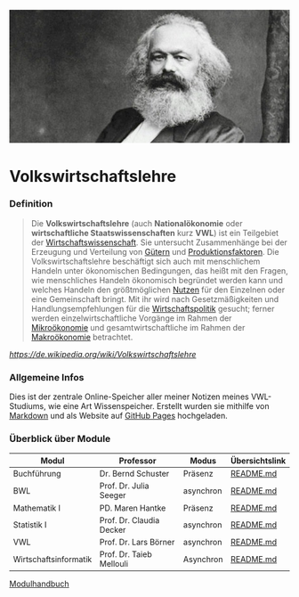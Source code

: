 ![](images/karl_marx30.jpg)



# Volkswirtschaftslehre



### Definition

> Die **Volkswirtschaftslehre** (auch **Nationalökonomie** oder **wirtschaftliche Staatswissenschaften** kurz **VWL**) ist ein Teilgebiet der [Wirtschaftswissenschaft](https://de.wikipedia.org/wiki/Wirtschaftswissenschaft "Wirtschaftswissenschaft"). Sie untersucht Zusammenhänge bei der Erzeugung und Verteilung von [Gütern](https://de.wikipedia.org/wiki/Gut_(Wirtschaftswissenschaft) "Gut (Wirtschaftswissenschaft)") und [Produktionsfaktoren](https://de.wikipedia.org/wiki/Produktionsfaktor "Produktionsfaktor"). Die Volkswirtschaftslehre beschäftigt sich auch mit menschlichem Handeln unter ökonomischen Bedingungen, das heißt mit den Fragen, wie menschliches Handeln ökonomisch begründet werden kann und welches Handeln den größtmöglichen [Nutzen](https://de.wikipedia.org/wiki/Utilitarismus "Utilitarismus") für den Einzelnen oder eine Gemeinschaft bringt. Mit ihr wird nach Gesetzmäßigkeiten und Handlungsempfehlungen für die [Wirtschaftspolitik](https://de.wikipedia.org/wiki/Wirtschaftspolitik "Wirtschaftspolitik") gesucht; ferner werden einzelwirtschaftliche Vorgänge im Rahmen der [Mikroökonomie](https://de.wikipedia.org/wiki/Mikro%C3%B6konomie "Mikroökonomie") und gesamtwirtschaftliche im Rahmen der [Makroökonomie](https://de.wikipedia.org/wiki/Makro%C3%B6konomie "Makroökonomie") betrachtet.

*https://de.wikipedia.org/wiki/Volkswirtschaftslehre*



### Allgemeine Infos 

Dies ist der zentrale Online-Speicher aller meiner Notizen meines VWL-Studiums, wie eine Art Wissenspeicher. Erstellt wurden sie mithilfe von [Markdown](https://www.markdownguide.org/) und als Website auf [GitHub Pages](https://pages.github.com) hochgeladen. 



### Überblick über Module

| Modul                 | Professor                | Modus     | Übersichtslink                                  |
| --------------------- | ------------------------ | --------- | ----------------------------------------------- |
| Buchführung           | Dr. Bernd Schuster       | Präsenz   | [README.md](VL_Buchführung/README.md)           |
| BWL                   | Prof. Dr. Julia Seeger   | asynchron | [README.md](VL_BWL/README.md)                   |
| Mathematik I          | PD. Maren Hantke         | Präsenz   | [README.md](VL_Mathe1/README.md)                |
| Statistik I           | Prof. Dr. Claudia Decker | asynchron | [README.md](VL_Statistik1/README.md)            |
| VWL                   | Prof. Dr. Lars Börner    | asynchron | [README.md](VL_VWL/README.md)                   |
| Wirtschaftsinformatik | Prof. Dr. Taieb Mellouli | Asynchron | [README.md](VL_Wirtschaftsinformatik/README.md) |

[Modulhandbuch](https://raw.githubusercontent.com/skriptum/vwl1/main/images/modulhandbuch.pdf)

